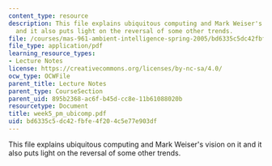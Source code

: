 ```yaml
---
content_type: resource
description: This file explains ubiquitous computing and Mark Weiser's vision on it
  and it also puts light on the reversal of some other trends.
file: /courses/mas-961-ambient-intelligence-spring-2005/bd6335c5dc42fbfe4f204c5e77e903df_week5_pm_ubicomp.pdf
file_type: application/pdf
learning_resource_types:
- Lecture Notes
license: https://creativecommons.org/licenses/by-nc-sa/4.0/
ocw_type: OCWFile
parent_title: Lecture Notes
parent_type: CourseSection
parent_uid: 895b2368-ac6f-b45d-cc8e-11b61088020b
resourcetype: Document
title: week5_pm_ubicomp.pdf
uid: bd6335c5-dc42-fbfe-4f20-4c5e77e903df
---
```

This file explains ubiquitous computing and Mark Weiser's vision on it and it also puts light on the reversal of some other trends.